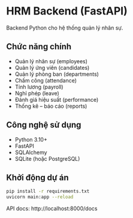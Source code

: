 # HRM Backend (FastAPI)

Backend Python cho hệ thống quản lý nhân sự.

## Chức năng chính
- Quản lý nhân sự (employees)
- Quản lý ứng viên (candidates)
- Quản lý phòng ban (departments)
- Chấm công (attendance)
- Tính lương (payroll)
- Nghỉ phép (leave)
- Đánh giá hiệu suất (performance)
- Thống kê – báo cáo (reports)

## Công nghệ sử dụng
- Python 3.10+
- FastAPI
- SQLAlchemy
- SQLite (hoặc PostgreSQL)

## Khởi động dự án
```bash
pip install -r requirements.txt
uvicorn main:app --reload
```

API docs: http://localhost:8000/docs
